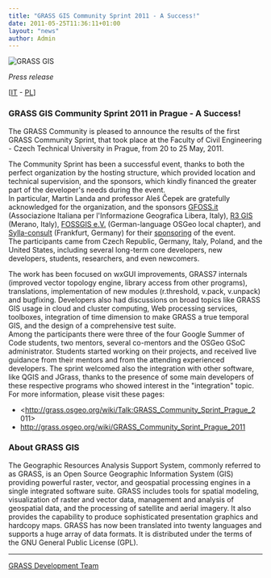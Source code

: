 ```yaml
---
title: "GRASS GIS Community Sprint 2011 - A Success!"
date: 2011-05-25T11:36:11+01:00
layout: "news"
author: Admin
---
```


![GRASS GIS](/images/logos/historical_logos/grasslogo_vector_small.png)

*Press release*

\[[IT](2019_09_15_community_sprint_prague2011_it.html) -
[PL](2019_09_15_community_sprint_prague2011_pl.html)\]

### GRASS GIS Community Sprint 2011 in Prague - A Success!

The GRASS Community is pleased to announce the results of the first
GRASS Community Sprint, that took place at the Faculty of Civil
Engineering - Czech Technical University in Prague, from 20 to 25
May, 2011.

The Community Sprint has been a successful event, thanks to both the
perfect organization by the hosting structure, which provided
location and technical supervision, and the sponsors, which kindly
financed the greater part of the developer's needs during the
event.\
In particular, Martin Landa and professor Aleš Čepek are gratefully
acknowledged for the organization, and the sponsors
[GFOSS.it](http://www.GFOSS.it) (Associazione Italiana per
l\'Informazione Geografica Libera, Italy), [R3
GIS](http://www.r3-gis.it) (Merano, Italy), [FOSSGIS
e.V.](http://www.fossgis.de) (German-language OSGeo local chapter),
and [Sylla-consult](http://sylla-consult.de/en/) (Frankfurt, Germany)
for their [sponsoring](http://grass.osgeo.org/donation.php) of the
event.\
The participants came from Czech Republic, Germany, Italy, Poland,
and the United States, including several long-term core developers,
new developers, students, researchers, and even newcomers.

The work has been focused on wxGUI improvements, GRASS7 internals
(improved vector topology engine, library access from other
programs), translations, implementation of new modules (r.threshold,
v.pack, v.unpack) and bugfixing. Developers also had discussions on
broad topics like GRASS GIS usage in cloud and cluster computing, Web
processing services, toolboxes, integration of time dimension to make
GRASS a true temporal GIS, and the design of a comprehensive test
suite.\
Among the participants there were three of the four Google Summer of
Code students, two mentors, several co-mentors and the OSGeo GSoC
administrator. Students started working on their projects, and
received live guidance from their mentors and from the attending
experienced developers. The sprint welcomed also the integration with
other software, like QGIS and JGrass, thanks to the presence of some
main developers of these respective programs who showed interest in
the \"integration\" topic. For more information, please visit these
pages:

- <http://grass.osgeo.org/wiki/Talk:GRASS_Community_Sprint_Prague_2
011>
- <http://grass.osgeo.org/wiki/GRASS_Community_Sprint_Prague_2011>

### About GRASS GIS

The Geographic Resources Analysis Support System, commonly referred
to as GRASS, is an Open Source Geographic Information System (GIS)
providing powerful raster, vector, and geospatial processing engines
in a single integrated software suite. GRASS includes tools for
spatial modeling, visualization of raster and vector data, management
and analysis of geospatial data, and the processing of satellite and
aerial imagery. It also provides the capability to produce
sophisticated presentation graphics and hardcopy maps. GRASS has now
been translated into twenty languages and supports a huge array of
data formats. It is distributed under the terms of the GNU General
Public License (GPL).

-------------------------------------------------------------------

[GRASS Development Team](http://grass.osgeo.org/wiki/Team)

